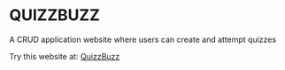 # QUIZZBUZZ
A CRUD application website where users can create and attempt quizzes

Try this website at:
[QuizzBuzz](https://quizzbuzz51.herokuapp.com)
